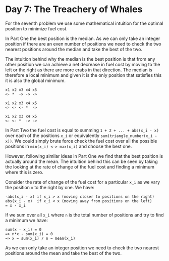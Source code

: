 # Day 7: The Treachery of Whales

For the seventh problem we use some mathematical intuition for the optimal
position to minimize fuel cost.

In Part One the best position is the median. As we can only take an integer
position if there are an even number of positions we need to check the two
nearest positions around the median and take the best of the two.

The intuition behind why the median is the best position is that from any other
position we can achieve a net decrease in fuel cost by moving to the left or
the right as there are more crabs in that direction. The median is therefore a
local minimum and given it is the only position that satisfies this it is also
the global minimum.

```text
x1 x2 x3 x4 x5
<- *  -> -> ->

x1 x2 x3 x4 x5
<- <- <- *  ->

x1 x2 x3 x4 x5
<- <- *  -> ->
```

In Part Two the fuel cost is equal to summing `1 + 2 + ... + abs(x_i - x)` over
each of the positions `x_i` or equivalently `sum(triangle_number(x_i - x))`. We
could simply brute force check the fuel cost over all the possible positions in
`min(x_i) <-> max(x_i)` and choose the best one.

However, following similar ideas in Part One we find that the best position is
actually around the mean. The intuition behind this can be seen by taking the
looking at the rate of change of the fuel cost and finding a minimum where this
is zero.

Consider the rate of change of the fuel cost for a particular `x_i` as we vary
the position `x` to the right by one. We have:

```text
-abs(x_i - x) if x_i > x (moving closer to positions on the right)
abs(x_i - x)  if x_i < x (moving away from positions on the left)
= x - x_i
```

If we sum over all `x_i` where `n` is the total number of positions and try to
find a minimum we have:

```text
sum(x - x_i) = 0
=> n*x - sum(x_i) = 0
=> x = sum(x_i) / n = mean(x_i)
```

As we can only take an integer position we need to check the two nearest
positions around the mean and take the best of the two.
